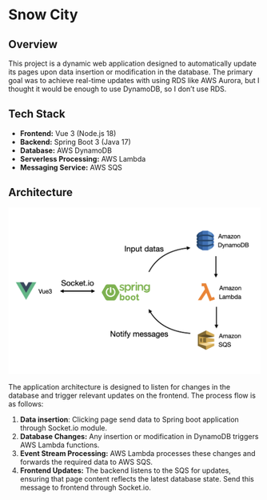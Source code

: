 # Snow City

## Overview

This project is a dynamic web application designed to automatically update its pages upon data insertion or modification in the database. 
The primary goal was to achieve real-time updates with using RDS like AWS Aurora, but I thought it would be enough to use DynamoDB, so I don’t use RDS.

## Tech Stack

- **Frontend:** Vue 3 (Node.js 18)
- **Backend:** Spring Boot 3 (Java 17)
- **Database:** AWS DynamoDB
- **Serverless Processing:** AWS Lambda
- **Messaging Service:** AWS SQS

## Architecture

![Project Structure](./project-structure.png)

The application architecture is designed to listen for changes in the database and trigger relevant updates on the frontend. The process flow is as follows:

1. **Data insertion**: Clicking page send data to Spring boot application through Socket.io module.
2. **Database Changes:** Any insertion or modification in DynamoDB triggers AWS Lambda functions.
3. **Event Stream Processing:** AWS Lambda processes these changes and forwards the required data to AWS SQS.
4. **Frontend Updates:** The backend listens to the SQS for updates, ensuring that page content reflects the latest database state. Send this message to frontend through Socket.io.